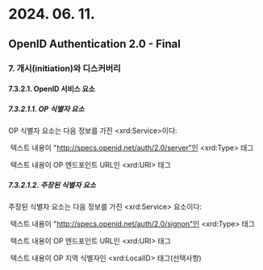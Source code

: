 # 2024. 06. 11.

## OpenID Authentication 2.0 - Final

### 7. 개시(initiation)와 디스커버리

#### 7.3.2.1. OpenID 서비스 요소

##### 7.3.2.1.1. OP 식별자 요소

OP 식별자 요소는 다음 정보를 가진 \<xrd:Service>이다:

​	텍스트 내용이 "http://specs.openid.net/auth/2.0/server"인 \<xrd:Type> 태그

​	텍스트 내용이 OP 엔드포인트 URL인 \<xrd:URI> 태그

##### 7.3.2.1.2. 주장된 식별자 요소

주장된 식별자 요소는 다음 정보를 가진 \<xrd:Service> 요소이다:

​	텍스트 내용이 "http://specs.openid.net/auth/2.0/signon"인 \<xrd:Type> 태그

​	텍스트 내용이 OP 엔드포인트 URL인 \<xrd:URI> 태그

​	텍스트 내용이  OP 지역 식별자인 \<xrd:LocalID> 태그(선택사항)

